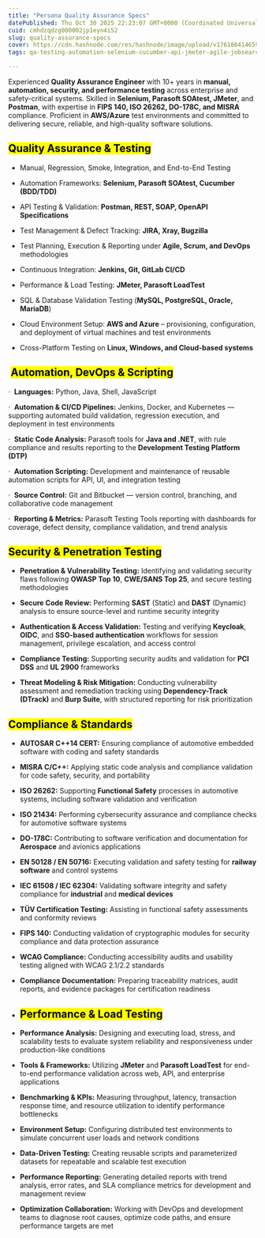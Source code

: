 ```yaml
---
title: "Persona Quality Assurance Specs"
datePublished: Thu Oct 30 2025 22:23:07 GMT+0000 (Coordinated Universal Time)
cuid: cmhdzqdzg000002jp1eyn4i52
slug: quality-assurance-specs
cover: https://cdn.hashnode.com/res/hashnode/image/upload/v1761864146590/4ef04263-0eb0-4e52-8c6b-2a65e4943a4f.png
tags: qa-testing-automation-selenium-cucumber-api-jmeter-agile-jobsearch-careers

---
```


Experienced **Quality Assurance Engineer** with 10+ years in **manual, automation, security, and performance testing** across enterprise and safety-critical systems. Skilled in **Selenium, Parasoft SOAtest, JMeter**, and **Postman**, with expertise in **FIPS 140, ISO 26262, DO-178C, and MISRA** compliance. Proficient in **AWS/Azure** test environments and committed to delivering secure, reliable, and high-quality software solutions.

## **<mark>Quality Assurance &amp; Testing</mark>**

* Manual, Regression, Smoke, Integration, and End-to-End Testing
    
* Automation Frameworks: **Selenium, Parasoft SOAtest, Cucumber (BDD/TDD)**
    
* API Testing & Validation: **Postman, REST, SOAP, OpenAPI Specifications**
    
* Test Management & Defect Tracking: **JIRA, Xray, Bugzilla**
    
* Test Planning, Execution & Reporting under **Agile, Scrum, and DevOps** methodologies
    
* Continuous Integration: **Jenkins, Git, GitLab CI/CD**
    
* Performance & Load Testing: **JMeter, Parasoft LoadTest**
    
* SQL & Database Validation Testing (**MySQL, PostgreSQL, Oracle, MariaDB**)
    
* Cloud Environment Setup: **AWS and Azure** – provisioning, configuration, and deployment of virtual machines and test environments
    
* Cross-Platform Testing on **Linux, Windows, and Cloud-based systems**
    

##  **<mark>Automation, DevOps &amp; Scripting</mark>**

·  **Languages:** Python, Java, Shell, JavaScript

·  **Automation & CI/CD Pipelines:** Jenkins, Docker, and Kubernetes — supporting automated build validation, regression execution, and deployment in test environments

·  **Static Code Analysis:** Parasoft tools for **Java and .NET**, with rule compliance and results reporting to the **Development Testing Platform (DTP)**

·  **Automation Scripting:** Development and maintenance of reusable automation scripts for API, UI, and integration testing

·  **Source Control:** Git and Bitbucket — version control, branching, and collaborative code management

·  **Reporting & Metrics:** Parasoft Testing Tools reporting with dashboards for coverage, defect density, compliance validation, and trend analysis

## **<mark>Security &amp; Penetration Testing</mark>**

* **Penetration & Vulnerability Testing:** Identifying and validating security flaws following **OWASP Top 10**, **CWE/SANS Top 25**, and secure testing methodologies
    
* **Secure Code Review:** Performing **SAST** (Static) and **DAST** (Dynamic) analysis to ensure source-level and runtime security integrity
    
* **Authentication & Access Validation:** Testing and verifying **Keycloak**, **OIDC**, and **SSO-based authentication** workflows for session management, privilege escalation, and access control
    
* **Compliance Testing:** Supporting security audits and validation for **PCI DSS** and **UL 2900** frameworks
    
* **Threat Modeling & Risk Mitigation:** Conducting vulnerability assessment and remediation tracking using **Dependency-Track (DTrack)** and **Burp Suite**, with structured reporting for risk prioritization
    

## **<mark>Compliance &amp; Standards</mark>**

* **AUTOSAR C++14 CERT:** Ensuring compliance of automotive embedded software with coding and safety standards
    
* **MISRA C/C++:** Applying static code analysis and compliance validation for code safety, security, and portability
    
* **ISO 26262:** Supporting **Functional Safety** processes in automotive systems, including software validation and verification
    
* **ISO 21434:** Performing cybersecurity assurance and compliance checks for automotive software systems
    
* **DO-178C:** Contributing to software verification and documentation for **Aerospace** and avionics applications
    
* **EN 50128 / EN 50716:** Executing validation and safety testing for **railway software** and control systems
    
* **IEC 61508 / IEC 62304:** Validating software integrity and safety compliance for **industrial** and **medical devices**
    
* **TÜV Certification Testing:** Assisting in functional safety assessments and conformity reviews
    
* **FIPS 140:** Conducting validation of cryptographic modules for security compliance and data protection assurance
    
* **WCAG Compliance:** Conducting accessibility audits and usability testing aligned with WCAG 2.1/2.2 standards
    
* **Compliance Documentation:** Preparing traceability matrices, audit reports, and evidence packages for certification readiness
    
* ## **<mark>Performance &amp; Load Testing</mark>**
    
* **Performance Analysis:** Designing and executing load, stress, and scalability tests to evaluate system reliability and responsiveness under production-like conditions
    
* **Tools & Frameworks:** Utilizing **JMeter** and **Parasoft LoadTest** for end-to-end performance validation across web, API, and enterprise applications
    
* **Benchmarking & KPIs:** Measuring throughput, latency, transaction response time, and resource utilization to identify performance bottlenecks
    
* **Environment Setup:** Configuring distributed test environments to simulate concurrent user loads and network conditions
    
* **Data-Driven Testing:** Creating reusable scripts and parameterized datasets for repeatable and scalable test execution
    
* **Performance Reporting:** Generating detailed reports with trend analysis, error rates, and SLA compliance metrics for development and management review
    
* **Optimization Collaboration:** Working with DevOps and development teams to diagnose root causes, optimize code paths, and ensure performance targets are met